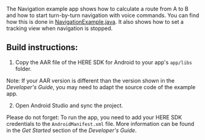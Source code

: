 The Navigation example app shows how to calculate a route from A to B and how to start turn-by-turn navigation with voice commands. You can find how this is done in [NavigationExample.java](app/src/main/java/com/here/navigation/NavigationExample.java). It also shows how to set a tracking view when navigation is stopped.

Build instructions:
-------------------

1) Copy the AAR file of the HERE SDK for Android to your app's `app/libs` folder.

Note: If your AAR version is different than the version shown in the _Developer's Guide_, you may need to adapt the source code of the example app.

2) Open Android Studio and sync the project.

Please do not forget: To run the app, you need to add your HERE SDK credentials to the `AndroidManifest.xml` file. More information can be found in the _Get Started_ section of the _Developer's Guide_.
